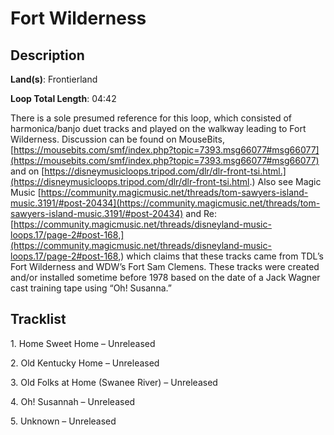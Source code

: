 # Fort Wilderness

## Description

**Land(s)**: Frontierland

**Loop Total Length**: 04:42

There is a sole presumed reference for this loop, which consisted of harmonica/banjo duet tracks and played on the walkway leading to Fort Wilderness. Discussion can be found on MouseBits, [https://mousebits.com/smf/index.php?topic=7393.msg66077#msg66077](https://mousebits.com/smf/index.php?topic=7393.msg66077#msg66077) and on [https://disneymusicloops.tripod.com/dlr/dlr-front-tsi.html.](https://disneymusicloops.tripod.com/dlr/dlr-front-tsi.html.) Also see Magic Music [https://community.magicmusic.net/threads/tom-sawyers-island-music.3191/#post-20434](https://community.magicmusic.net/threads/tom-sawyers-island-music.3191/#post-20434) and Re: [https://community.magicmusic.net/threads/disneyland-music-loops.17/page-2#post-168,](https://community.magicmusic.net/threads/disneyland-music-loops.17/page-2#post-168,) which claims that these tracks came from TDL’s Fort Wilderness and WDW’s Fort Sam Clemens. These tracks were created and/or installed sometime before 1978 based on the date of a Jack Wagner cast training tape using “Oh! Susanna.”

## Tracklist

1\. Home Sweet Home – Unreleased



2\. Old Kentucky Home – Unreleased



3\. Old Folks at Home (Swanee River) – Unreleased



4\. Oh! Susannah – Unreleased



5\. Unknown – Unreleased


